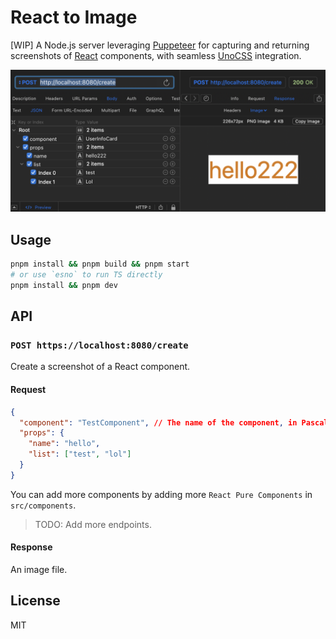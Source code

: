 # React to Image

[WIP] A Node.js server leveraging [Puppeteer](https://pptr.dev/) for capturing and returning screenshots of [React](https://react.dev/) components, with seamless [UnoCSS](https://unocss.dev/) integration.

![screenshot](./docs/demo.png)

## Usage

```bash
pnpm install && pnpm build && pnpm start
# or use `esno` to run TS directly
pnpm install && pnpm dev
```

## API

### `POST https://localhost:8080/create`

Create a screenshot of a React component.

#### Request

```json
{
  "component": "TestComponent", // The name of the component, in PascalCase
  "props": {
    "name": "hello",
    "list": ["test", "lol"]
  }
}
```

You can add more components by adding more `React Pure Components` in `src/components`.

> TODO: Add more endpoints.

#### Response

An image file.

## License

MIT
